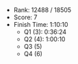 * Rank: 12488 / 18505
* Score: 7
* Finish Time: 1:10:10
  * Q1 (3): 0:36:24
  * Q2 (4): 1:00:10
  * Q3 (5)
  * Q4 (6)
